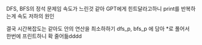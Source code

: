 DFS, BFS의 정석 문제임
속도가 느린것 같아
GPT에게 힌트달라고하니
print를 반복하는게 속도 저하의 원인

결국 시간복잡도는 같아도
안의 연산을 최소하하기
dfs_p, bfs_p 에 담아 *로 풀어서 한번에 프린트하니 확 줄어듦dddd